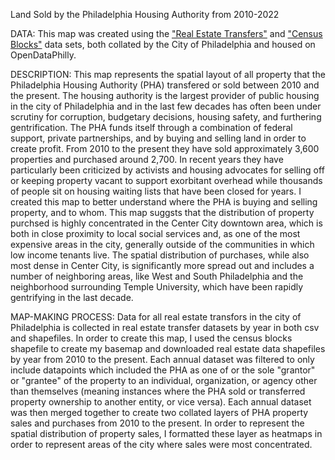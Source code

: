 Land Sold by the Philadelphia Housing Authority from 2010-2022

DATA: 
This map was created using the ["Real Estate Transfers"]([url (https://www.opendataphilly.org/dataset/real-estate-transfers)) and ["Census Blocks"]([url](https://www.opendataphilly.org/dataset/census-blocks)) data sets, both collated by the City of Philadelphia and housed on OpenDataPhilly.

DESCRIPTION:
This map represents the spatial layout of all property that the Philadelphia Housing Authority (PHA) transfered or sold between 2010 and the present. The housing authority is the largest provider of public housing in the city of Philadelphia and in the last few decades has often been under scrutiny for corruption, budgetary decisions, housing safety, and furthering gentrification. The PHA funds itself through a combination of federal support, private partnerships, and by buying and selling land in order to create profit. From 2010 to the present they have sold approximately 3,600 properties and purchased around 2,700. In recent years they have particularly been criticized by activists and housing advocates for selling off or keeping property vacant to support exorbitant overhead while thousands of people sit on housing waiting lists that have been closed for years. I created this map to better understand where the PHA is buying and selling property, and to whom. This map suggsts that the distribution of property purchsed is highly concentrated in the Center City downtown area, which is both in close proximity to local social services and, as one of the most expensive areas in the city, generally outside of the communities in which low income tenants live. The spatial distribution of purchases, while also most dense in Center City, is significantly more spread out and includes a number of neighboring areas, like West and South Philadelphia and the neighborhood surrounding Temple University, which have been rapidly gentrifying in the last decade. 

MAP-MAKING PROCESS: 
Data for all real estate transfors in the city of Philadelphia is collected in real estate transfer datasets by year in both csv and shapefiles. In order to create this map, I used the census blocks shapefile to create my basemap and downloaded real estate data shapefiles by year from 2010 to the present. Each annual dataset was filtered to only include datapoints which included the PHA as one of or the sole "grantor" or "grantee" of the property to an individual, organization, or agency other than themselves (meaning instances where the PHA sold or transferred property ownership to another entity, or vice versa). Each annual dataset was then merged together to create two collated layers of PHA property sales and purchases from 2010 to the present. In order to represent the spatial distribution of property sales, I formatted these layer as heatmaps in order to represent areas of the city where sales were most concentrated. 
 
